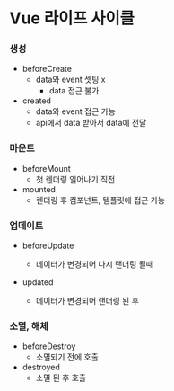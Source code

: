 # Vue 라이프 사이클

### 생성

- beforeCreate
  - data와 event 셋팅 x
    - data 접근 불가
- created
  - data와 event 접근 가능
  - api에서 data 받아서 data에 전달

### 마운트

- beforeMount
  - 첫 렌더링 일어나기 직전
- mounted
  - 렌더링 후 컴포넌트, 템플릿에 접근 가능

### 업데이트

- beforeUpdate
  - 데이터가 변경되어 다시 랜더링 될때

- updated
  - 데이터가 변경되어 랜더링 된 후

### 소멸, 해체

- beforeDestroy
  - 소멸되기 전에 호출
- destroyed
  - 소멸 된 후 호출

